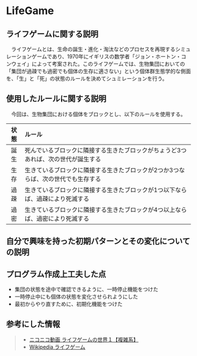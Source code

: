 # LifeGame

## ライフゲームに関する説明

　ライフゲームとは、生命の誕生・進化・淘汰などのプロセスを再現するシミュレーションゲームであり、1970年にイギリスの数学者「ジョン・ホートン・コンウェイ」によって考案された。このライフゲームでは、生物集団においての「集団が過疎でも過密でも個体の生存に適さない」という個体群生態学的な側面を、「生」と「死」の状態のルールを決めてシュミレーションを行う。

## 使用したルールに関する説明

　今回は、生物集団における個体をブロックとし、以下のルールを使用する。

| 状態 | ルール |
| :--: | :--- |
| 誕生 | 死んでいるブロックに隣接する生きたブロックがちょうど3つあれば、次の世代が誕生する |
| 生存 | 生きているブロックに隣接する生きたブロックが2つか3つならば、次の世代でも生存する |
| 過疎 | 生きているブロックに隣接する生きたブロックが1つ以下ならば、過疎により死滅する |
| 過密 | 生きているブロックに隣接する生きたブロックが4つ以上ならば、過密により死滅する |

## 自分で興味を持った初期パターンとその変化についての説明

## プログラム作成上工夫した点

- 集団の状態を途中で確認できるように、一時停止機能をつけた
- 一時停止中にも個体の状態を変化させられようにした
- 最初からやり直すために、初期化機能をつけた

## 参考にした情報

> - [ニコニコ動画 ライフゲームの世界１【複雑系】](http://www.nicovideo.jp/watch/sm19347846)
> - [Wikipedia ライフゲーム](https://ja.wikipedia.org/wiki/%E3%83%A9%E3%82%A4%E3%83%95%E3%82%B2%E3%83%BC%E3%83%A0)